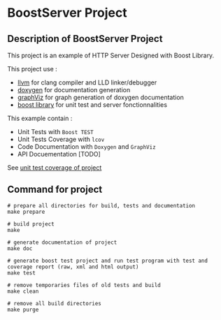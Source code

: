 # BoostServer Project

## Description of BoostServer Project

This project is an example of HTTP Server Designed with Boost Library.

This project use :

- [llvm](https://llvm.org/) for clang compiler and LLD linker/debugger
- [doxygen]() for documentation generation
- [graphViz]() for graph generation of doxygen documentation
- [boost library]() for unit test and server fonctionnalities 

This example contain :

- Unit Tests with `Boost TEST`
- Unit Tests Coverage with `lcov`
- Code Documentation with `Doxygen` and `GraphViz`
- API Docuementation [TODO]

See [unit test coverage of project](./report/coverage/index.html)

## Command for project

```shell
# prepare all directories for build, tests and documentation
make prepare

# build project
make

# generate documentation of project
make doc

# generate boost test project and run test program with test and coverage report (raw, xml and html output)
make test

# remove temporaries files of old tests and build
make clean

# remove all build directories
make purge
```
